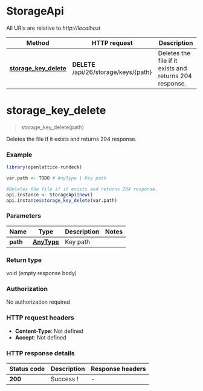 # StorageApi

All URIs are relative to *http://localhost*

Method | HTTP request | Description
------------- | ------------- | -------------
[**storage_key_delete**](StorageApi.md#storage_key_delete) | **DELETE** /api/26/storage/keys/{path} | Deletes the file if it exists and returns 204 response.


# **storage_key_delete**
> storage_key_delete(path)

Deletes the file if it exists and returns 204 response.

### Example
```R
library(openlattice-rundeck)

var.path <- TODO # AnyType | Key path

#Deletes the file if it exists and returns 204 response.
api.instance <- StorageApi$new()
api.instance$storage_key_delete(var.path)
```

### Parameters

Name | Type | Description  | Notes
------------- | ------------- | ------------- | -------------
 **path** | [**AnyType**](.md)| Key path | 

### Return type

void (empty response body)

### Authorization

No authorization required

### HTTP request headers

 - **Content-Type**: Not defined
 - **Accept**: Not defined

### HTTP response details
| Status code | Description | Response headers |
|-------------|-------------|------------------|
| **200** | Success ! |  -  |

